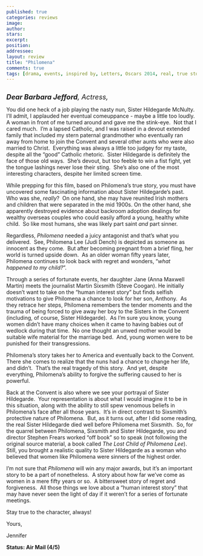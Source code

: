```yaml
---
published: true
categories: reviews
image:
author: 
stars: 
excerpt: 
position: 
addressee: 
layout: review
title: "Philomena"
comments: true
tags: [drama, events, inspired by, Letters, Oscars 2014, real, true story]
---
```

<div><p><span class="full-image-block ssNonEditable"><span><a href="/letters/2014/1/28/philomena.html"><img src="http://static.squarespace.com/static/5005f6bcc4aa41161b33e89e/5329cf1fe4b07c068ebf74de/5329cf1fe4b07c068ebf794a/1390885627068/Philomena.jpg" alt="" /></a></span></span></p>
<p><em><span style="font-size:130%;"><strong>Dear Barbara Jefford</strong>, Actress,</span></em></p>
<p>You did one heck of a job playing the nasty nun, Sister Hildegarde McNulty.&nbsp; I&#8217;ll admit, I applauded her eventual comeuppance - maybe a little too loudly.&nbsp; A woman in front of me turned around and gave me the stink-eye.&nbsp; Not that I cared much.&nbsp; I&#8217;m a lapsed Catholic, and I was raised in a devout extended family that included my stern paternal grandmother who eventually ran away from home to join the Convent and several other aunts who were also married to Christ.&nbsp; Everything was always a little too judgey for my taste, despite all the &#8220;good&#8221; Catholic rhetoric.&nbsp; Sister Hildegarde is definitely the face of those old ways.&nbsp; She&#8217;s devout, but too feeble to win a fist fight, yet the tongue lashings never lose their sting.&nbsp; She&rsquo;s also one of the most interesting characters, despite her limited screen time.</p>
<p>While prepping for this film, based on Philomena&#8217;s true story, you must have uncovered some fascinating information about Sister Hildegarde&#8217;s past.&nbsp; Who was she, <em>really</em>?&nbsp; On one hand, she may have reunited Irish mothers and children that were separated in the mid 1900s. On the other hand, she apparently destroyed evidence about backroom adoption dealings for wealthy overseas couples who could easily afford a young, healthy white child.&nbsp; So like most humans, she was likely part saint <em>and</em> part sinner.</p>
<p>Regardless, <em>Philomena</em> needed a juicy antagonist and that&#8217;s what you delivered.&nbsp; See, Philomena Lee (Judi Dench) is depicted as someone as innocent as they come. &nbsp;But after becoming pregnant from a brief fling, her world is turned upside down.&nbsp; As an older woman fifty years later, Philomena continues to look back with regret and wonders, &#8220;<em>what happened to my child?</em>&#8221;.&nbsp;</p>
<p>Through a series of fortunate events, her daughter Jane (Anna Maxwell Martin) meets the journalist Martin Sixsmith (Steve Coogan). He initially doesn&#8217;t want to take on the &#8220;human interest story&#8221; but finds selfish motivations to give Philomena a chance to look for her son, Anthony.&nbsp; As they retrace her steps, Philomena remembers the tender moments and the trauma of being forced to give away her boy to the Sisters in the Convent (including, of course, Sister Hildegarde).&nbsp; As I&rsquo;m sure you know, young women didn&#8217;t have many choices when it came to having babies out of wedlock during that time.&nbsp; No one thought an unwed mother would be suitable wife material for the marriage bed.&nbsp; And, young women were to be punished for their transgressions.&nbsp;</p>
<p>Philomena&#8217;s story takes her to America and eventually back to the Convent.&nbsp; There she comes to realize that the nuns had a chance to change her life, and didn&#8217;t.&nbsp; That&#8217;s the real tragedy of this story.&nbsp; And yet, despite everything, Philomena&#8217;s ability to forgive the suffering caused to her is powerful.</p>
<p>Back at the Convent is also where we see your portrayal of Sister Hildegarde.&nbsp; Your representation is about what I would imagine it to be in this situation, along with the ability to still spew venomous beliefs in Philomena&#8217;s face after all those years.&nbsp; It&#8217;s in direct contrast to Sixsmith&#8217;s protective nature of Philomena.&nbsp; But, as it turns out, after I did some reading, the real Sister Hildegarde died well before Philomena met Sixsmith. &nbsp;So, for the quarrel between Philomena, Sixsmith and Sister Hildegarde, you and director Stephen Frears worked &#8220;off book&#8221; so to speak (not following the original source material, a book called <em>The Lost Child of Philomena Lee</em>).&nbsp; Still, you brought a realistic quality to Sister Hildegarde as a woman who believed that women like Philomena were sinners of the highest order.</p>
<p>I&#8217;m not sure that <em>Philomena</em> will win any major awards, but it&#8217;s an important story to be a part of nonetheless.&nbsp; A story about how far we&#8217;ve come as women in a mere fifty years or so.&nbsp; A bittersweet story of regret and forgiveness.&nbsp; All those things we love about a &#8220;human interest story&#8221; that may have never seen the light of day if it weren&#8217;t for a series of fortunate meetings.</p>
<p>Stay true to the character, always!</p>
<p>Yours,</p>
<p>Jennifer</p>
<p><strong>Status: Air Mail (4/5)</strong></p>
<p>&nbsp;</p></div>
